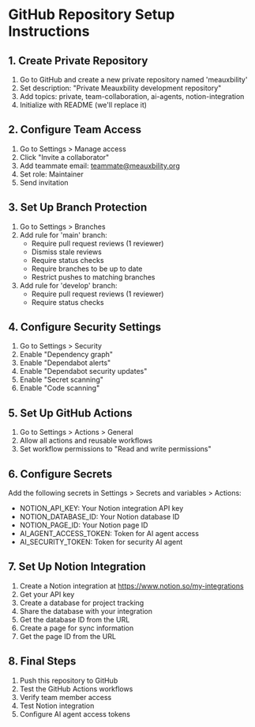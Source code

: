 
# GitHub Repository Setup Instructions

## 1. Create Private Repository
1. Go to GitHub and create a new private repository named 'meauxbility'
2. Set description: "Private Meauxbility development repository"
3. Add topics: private, team-collaboration, ai-agents, notion-integration
4. Initialize with README (we'll replace it)

## 2. Configure Team Access
1. Go to Settings > Manage access
2. Click "Invite a collaborator"
3. Add teammate email: teammate@meauxbility.org
4. Set role: Maintainer
5. Send invitation

## 3. Set Up Branch Protection
1. Go to Settings > Branches
2. Add rule for 'main' branch:
   - Require pull request reviews (1 reviewer)
   - Dismiss stale reviews
   - Require status checks
   - Require branches to be up to date
   - Restrict pushes to matching branches
3. Add rule for 'develop' branch:
   - Require pull request reviews (1 reviewer)
   - Require status checks

## 4. Configure Security Settings
1. Go to Settings > Security
2. Enable "Dependency graph"
3. Enable "Dependabot alerts"
4. Enable "Dependabot security updates"
5. Enable "Secret scanning"
6. Enable "Code scanning"

## 5. Set Up GitHub Actions
1. Go to Settings > Actions > General
2. Allow all actions and reusable workflows
3. Set workflow permissions to "Read and write permissions"

## 6. Configure Secrets
Add the following secrets in Settings > Secrets and variables > Actions:
- NOTION_API_KEY: Your Notion integration API key
- NOTION_DATABASE_ID: Your Notion database ID
- NOTION_PAGE_ID: Your Notion page ID
- AI_AGENT_ACCESS_TOKEN: Token for AI agent access
- AI_SECURITY_TOKEN: Token for security AI agent

## 7. Set Up Notion Integration
1. Create a Notion integration at https://www.notion.so/my-integrations
2. Get your API key
3. Create a database for project tracking
4. Share the database with your integration
5. Get the database ID from the URL
6. Create a page for sync information
7. Get the page ID from the URL

## 8. Final Steps
1. Push this repository to GitHub
2. Test the GitHub Actions workflows
3. Verify team member access
4. Test Notion integration
5. Configure AI agent access tokens
